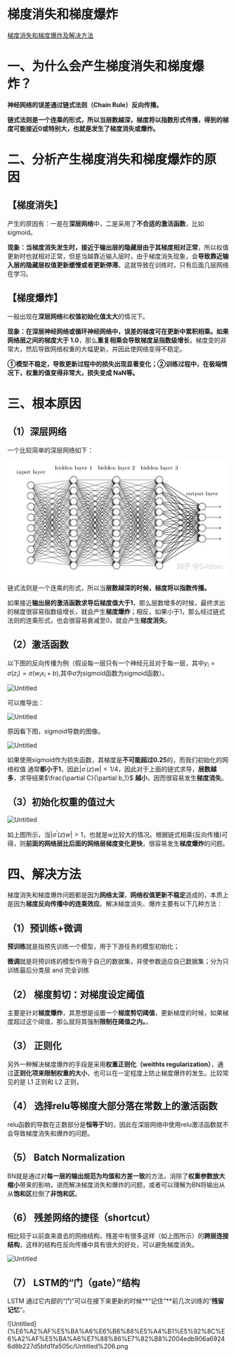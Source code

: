 # 梯度消失和梯度爆炸

[梯度消失和梯度爆炸及解决方法](https://zhuanlan.zhihu.com/p/72589432)

# 一、**为什么会产生梯度消失和梯度爆炸？**

**神经网络的误差通过链式法则（Chain Rule）反向传播。**

**链式法则是一个连乘的形式，所以当层数越深，梯度将以指数形式传播，得到的梯度可能接近0或特别大，也就是发生了梯度消失或爆炸。**

# 二、**分析产生梯度消失和梯度爆炸的原因**

## **【梯度消失】**

产生的原因有：一是在**深层网络**中，二是采用了**不合适的激活函数**，比如sigmoid。

**现象：**当梯度消失发生时，接近于**输出层的隐藏层由于其梯度相对正常**，所以权值更新时也就相对正常，但是当越靠近输入层时，由于梯度消失现象，会**导致靠近输入层的隐藏层权值更新缓慢或者更新停滞**。这就导致在训练时，只有后面几层网络在学习。

## **【梯度爆炸】**

一般出现在**深层网络**和**权值初始化值太大**的情况下。

**现象：**在深层神经网络或循环神经网络中，**误差的梯度可在更新中累积相乘**。如果网络层之间的**梯度大于 1.0**，那么**重复相乘会导致梯度呈指数级增长**，梯度变的非常大，然后导致网络权重的大幅更新，并因此使网络变得不稳定。

**①模型不稳定，导致更新过程中的损失出现显著变化；②训练过程中，在极端情况下，权重的值变得非常大，损失变成 NaN等。**

# 三、根本原因

## （1）**深层网络**

一个比较简单的深层网络如下：

![Untitled](img/梯度消失和梯度爆炸/Untitled.png)

链式法则是一个连乘的形式，所以当**层数越深的时候，梯度将以指数传播。**

如果接近**输出层的激活函数求导后梯度值大于1**，那么层数增多的时候，最终求出的梯度很容易指数级增长，就会产生**梯度爆炸**；相反，如果小于1，那么经过链式法则的连乘形式，也会很容易衰减至0，就会产生**梯度消失**。

## （2）**激活函数**

以下图的反向传播为例（假设每一层只有一个神经元且对于每一层，其中$y_i=\sigma(z_i) = \sigma (w_ix_i+ b)$,其中$\sigma$为sigmoid函数为sigmoid函数）。

![Untitled](%E6%A2%AF%E5%BA%A6%E6%B6%88%E5%A4%B1%E5%92%8C%E6%A2%AF%E5%BA%A6%E7%88%86%E7%82%B8%2004edb906a69246d8b227d5bfd1fa505c/Untitled%201.png)

可以推导出：

![Untitled](%E6%A2%AF%E5%BA%A6%E6%B6%88%E5%A4%B1%E5%92%8C%E6%A2%AF%E5%BA%A6%E7%88%86%E7%82%B8%2004edb906a69246d8b227d5bfd1fa505c/Untitled%202.png)

原因看下图，sigmoid导数的图像。

![Untitled](%E6%A2%AF%E5%BA%A6%E6%B6%88%E5%A4%B1%E5%92%8C%E6%A2%AF%E5%BA%A6%E7%88%86%E7%82%B8%2004edb906a69246d8b227d5bfd1fa505c/Untitled%203.png)

如果使用sigmoid作为损失函数，其梯度是**不可能超过0.25**的，而我们初始化的网络权值
通常**都小于1**，因此$|\sigma^{'}(z)w|<1/4$，因此对于上面的链式求导，**层数越多**，求导结果$\frac{\partial C}{\partial b_1}$
**越小**，因而很容易发生**梯度消失**。

## （3）**初始化权重的值过大**

![Untitled](%E6%A2%AF%E5%BA%A6%E6%B6%88%E5%A4%B1%E5%92%8C%E6%A2%AF%E5%BA%A6%E7%88%86%E7%82%B8%2004edb906a69246d8b227d5bfd1fa505c/Untitled%204.png)

如上图所示，当$|\sigma^{'}(z)w|>1$，也就是$w$比较大的情况。根据链式相乘(反向传播)可得，则**前面的网络层比后面的网络层梯度变化更快**，很容易发生**梯度爆炸**的问题。

# 四、**解决方法**

梯度消失和梯度爆炸问题都是因为**网络太深**，**网络权值更新不稳定**造成的，本质上是因为**梯度反向传播中的连乘效应**。解决梯度消失、爆炸主要有以下几种方法：

## （1）预训练+微调

**预训练**就是指预先训练一个模型，用于下游任务的模型初始化；

**微调**就是将预训练的模型作用于自己的数据集，并使参数适应自己数据集；分为只训练最后分类层 and 完全训练

## **（2） 梯度剪切：对梯度设定阈值**

主要是针对**梯度爆炸**，其思想是设置一个**梯度剪切阈值**，更新梯度的时候，如果梯度超过这个阈值，那么就将其强制**限制在阈值之内。**。

## **（3） 正则化**

另外一种解决梯度爆炸的手段是采用**权重正则化（weithts regularization）**，通过**正则化项来限制权重的大小**，也可以在一定程度上防止梯度爆炸的发生。比较常见的是 L1 正则和 L2 正则，

## **（4） 选择relu等梯度大部分落在常数上的激活函数**

relu函数的导数在正数部分是**恒等于1**的，因此在深层网络中使用relu激活函数就不会导致梯度消失和爆炸的问题。

## **（5） Batch Normalization**

BN就是通过对**每一层的输出规范为均值和方差一致**的方法，消除了**权重参数放大缩小**带来的影响，进而解决梯度消失和爆炸的问题，或者可以理解为BN将输出从从**饱和区**拉倒了**非饱和区**。

## **（6） 残差网络的捷径（shortcut）**

相比较于以前直来直去的网络结构，残差中有很多这样（如上图所示）的**跨层连接结构**，这样的结构在反向传播中具有很大的好处，可以避免梯度消失。

![Untitled](%E6%A2%AF%E5%BA%A6%E6%B6%88%E5%A4%B1%E5%92%8C%E6%A2%AF%E5%BA%A6%E7%88%86%E7%82%B8%2004edb906a69246d8b227d5bfd1fa505c/Untitled%205.png)

## **（7） LSTM的“门（gate）”结构**

LSTM 通过它内部的“门”可以在接下来更新的时候**“记住”**前几次训练的”**残留记忆**“。

![Untitled](%E6%A2%AF%E5%BA%A6%E6%B6%88%E5%A4%B1%E5%92%8C%E6%A2%AF%E5%BA%A6%E7%88%86%E7%82%B8%2004edb906a69246d8b227d5bfd1fa505c/Untitled%206.png
